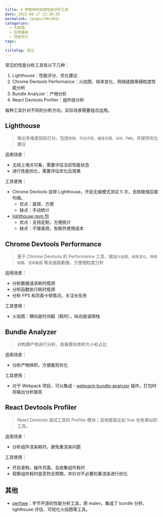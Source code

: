 ```yaml
---
title: 4 种常用的前端性能分析工具
date: 2023-08-17 23:30:29
permalink: /pages/b6c403/
categories: 
  - 大前端
  - 应用基础
  - 性能优化
tags: 
  - 
titleTag: 笔记
---
```


常见的性能分析工具有以下几种：
1. Lighthouse：性能评分、优化建议
2. Chrome Devtools Performance：火焰图、帧率变化、网络链路等细粒度性能分析
3. Bundle Analyzer：产物分析
4. React Devtools Profiler：组件级分析

每种工具针对不同的分析方向，实际场景需要组合运用。

## Lighthouse
> 输出多维度指标打分，包括`性能、可访问性、最佳实践、SEO、PWA`，并提供优化建议

适用场景：
- 无线上埋点可看，需要评估当前性能状态
- 进行性能优化，需要评估优化后效果

工具使用：
- Chrome Devtools 自带 Lighthouse，开启无痕模式测试 5 次，去除极值后取均值。
  - 优点：直观、方便
  - 缺点：手动统计
- [lighthouse npm 包](https://www.npmjs.com/package/lighthouse)
  - 优点：支持定制，方便统计
  - 缺点：不够直观，有额外使用成本

## Chrome Devtools Performance
> 基于 Chrome Devtools 的 Performance 工具，输出`火焰图、帧率变化、网络链路、渲染截图` 等全链路数据，方便细粒度分析

适用场景：
- 分析数据请求耗时瓶颈
- 分析函数执行耗时瓶颈
- 分析 FPS 和页面卡顿情况，关注长任务


工具使用：
- 火焰图：横向是时间戳（耗时），纵向是调用栈

## Bundle Analyzer
> 对构建产物进行分析，查看模块体积大小和占比

适用场景：
- 分析产物体积，方便裁剪优化

工具使用：
- 对于 Webpack 项目，可以集成 - [webpack-bundle-analyzer](https://www.npmjs.com/package/webpack-bundle-analyzer) 插件，打包时将输出分析报告

## React Devtools Profiler
> React Devtools 调试工具的 Profiler 模块；其他框架比如 Vue 也有类似的工具。

适用场景：
- 分析组件渲染耗时，避免重渲染问题

工具使用：
- 开启录制，操作页面，会收集组件耗时
- 观察组件耗时是否符合预期，并针对不必要的重渲染进行优化


## 其他
- [perfsee](https://github.com/perfsee/perfsee)：字节开源的性能分析工具，原 maiev，集成了 bundle 分析、lighthouse 评估、可视化火焰图等工具。